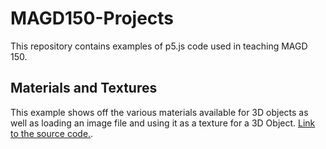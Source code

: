 # MAGD150-Projects

This repository contains examples of p5.js code used in teaching MAGD 150. 

## Materials and Textures
This example shows off the various materials available for 3D objects as well as loading an image file and using it as a texture for a 3D Object. 
[Link to the source code.](https://github.com/vichotr/MAGD150-Projects/blob/gh-pages/Materials_Textures_2024_04_11_14_47_36/sketch.js). 
